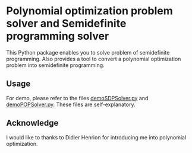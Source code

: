 Polynomial optimization problem solver and Semidefinite programming solver
=====

This Python package enables you to solve problem of semidefinite programming. Also provides a tool to convert a polynomial optimization problem into semidefinite programming.

Usage
-----

For demo, please refer to the files [demoSDPSolver.py](https://github.com/PavelTrutman/POP-SDP/blob/master/demoSDPSolver.py) and [demoPOPSolver.py](https://github.com/PavelTrutman/POP-SDP/blob/master/demoPOPSolver.py). These files are self-explanatory.

Acknowledge
-----

I would like to thanks to Didier Henrion for introducing me into polynomial optimization.
